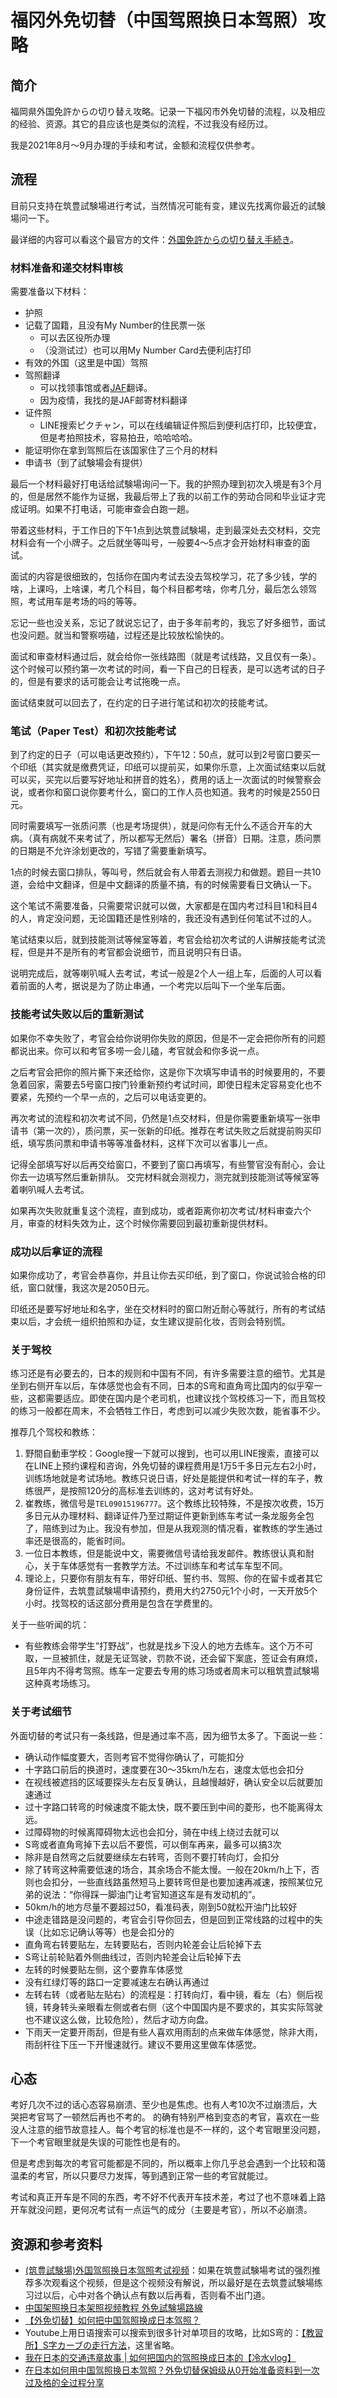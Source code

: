 # 福冈外免切替（中国驾照换日本驾照）攻略

## 简介

福岡県外国免許からの切り替え攻略。记录一下福冈市外免切替的流程，以及相应的经验、资源。其它的县应该也是类似的流程，不过我没有经历过。

我是2021年8月～9月办理的手续和考试，金额和流程仅供参考。

## 流程

目前只支持在筑豊試験場进行考试，当然情况可能有变，建议先找离你最近的試験場问一下。

最详细的内容可以看这个最官方的文件：[外国免許からの切り替え手続き](https://www.police.pref.fukuoka.jp/kotsu/unshi/013.html)。

### 材料准备和递交材料审核

需要准备以下材料：

- 护照
- 记载了国籍，且没有My Number的住民票一张
    - 可以去区役所办理
    - （没测试过）也可以用My Number Card去便利店打印
- 有效的外国（这里是中国）驾照
- 驾照翻译
    - 可以找领事馆或者[JAF](https://jaf.or.jp/common/visitor-procedures/switch-to-japanese-license)翻译。
    - 因为疫情，我找的是JAF邮寄材料翻译
- 证件照
    - LINE搜索ピクチャン，可以在线编辑证件照后到便利店打印，比较便宜，但是考拍照技术，容易拍丑，哈哈哈哈。
- 能证明你在拿到驾照后在该国家住了三个月的材料
- 申请书（到了試験場会有提供）

最后一个材料最好打电话给試験場询问一下。我的护照办理到初次入境是有3个月的，但是居然不能作为证据，我最后带上了我的以前工作的劳动合同和毕业证才完成证明。如果不打电话，可能审查会白跑一趟。

带着这些材料，于工作日的下午1点到达筑豊試験場，走到最深处去交材料，交完材料会有一个小牌子。之后就坐等叫号，一般要4～5点才会开始材料审查的面试。

面试的内容是很细致的，包括你在国内考试去没去驾校学习，花了多少钱，学的啥，上课吗，上啥课，考几个科目，每个科目都考啥，你考几分，最后怎么领驾照，考试用车是考场的吗的等等。

忘记一些也没关系，忘记了就说忘记了，由于多年前考的，我忘了好多细节，面试也没问题。就当和警察唠磕，过程还是比较放松愉快的。

面试和审查材料通过后，就会给你一张线路图（就是考试线路，又且仅有一条）。这个时候可以预约第一次考试的时间，看一下自己的日程表，是可以选考试的日子的，但是有要求的话可能会让考试拖晚一点。

面试结束就可以回去了，在约定的日子进行笔试和初次的技能考试。

### 笔试（Paper Test）和初次技能考试

到了约定的日子（可以电话更改预约），下午12：50点，就可以到2号窗口要买一个印纸（其实就是缴费凭证，印纸可以提前买，如果你乐意，上次面试结束以后就可以买，买完以后要写好地址和拼音的姓名），费用的话上一次面试的时候警察会说，或者你和窗口说你要考什么，窗口的工作人员也知道。我考的时候是2550日元。

同时需要填写一张质问票（也是考场提供），就是问你有无什么不适合开车的大病。（真有病就不来考试了，所以都写无然后）署名（拼音）日期。注意，质问票的日期是不允许涂划更改的，写错了需要重新填写。

1点的时候去窗口排队，等叫号，然后就会有人带着去测视力和做题。题目一共10道，会给中文翻译，但是中文翻译的质量不搞，有的时候需要看日文确认一下。

这个笔试不需要准备，只需要常识就可以做，大家都是在国内考过科目1和科目4的人，肯定没问题，无论国籍还是性别啥的，我还没有遇到任何笔试不过的人。

笔试结束以后，就到技能测试等候室等着，考官会给初次考试的人讲解技能考试流程，但是并不是所有的考官都会说细节，而且说明只有日语。

说明完成后，就等喇叭喊人去考试，考试一般是2个人一组上车，后面的人可以看着前面的人考，据说是为了防止串通，一个考完以后叫下一个坐车后面。

### 技能考试失败以后的重新测试

如果你不幸失败了，考官会给你说明你失败的原因，但是不一定会把你所有的问题都说出来。你可以和考官多唠一会儿磕，考官就会和你多说一点。

之后考官会把你的照片撕下来还给你，这是你下次填写申请书的时候要用的，不要急着回家，需要去5号窗口按门铃重新预约考试时间，即使日程未定容易变化也不要紧，先预约一个早一点的，之后可以电话变更的。

再次考试的流程和初次考试不同，仍然是1点交材料，但是你需要重新填写一张申请书（第一次的），质问票，买一张新的印纸。推荐在考试失败之后就提前购买印纸，填写质问票和申请书等等准备材料，这样下次可以省事儿一点。

记得全部填写好以后再交给窗口，不要到了窗口再填写，有些警官没有耐心，会让你去一边填写然后重新排队。
交完材料就会测视力，测完就到技能测试等候室等着喇叭喊人去考试。

如果再次失败就重复这个流程，直到成功，或者距离你初次考试/材料审查六个月，审查的材料失效为止，这个时候你需要回到最初重新提供材料。


### 成功以后拿证的流程

如果你成功了，考官会恭喜你，并且让你去买印纸，到了窗口，你说试验合格的印纸，窗口就懂，我这次是2050日元。

印纸还是要写好地址和名字，坐在交材料时的窗口附近耐心等就行，所有的考试结束以后，才会统一组织拍照和办证，女生建议提前化妆，否则会特别慌。

### 关于驾校

练习还是有必要去的，日本的规则和中国有不同，有许多需要注意的细节。尤其是坐到右侧开车以后，车体感觉也会有不同，日本的S弯和直角弯比国内的似乎窄一些，这都需要适应。即使在国内是个老司机，也建议找个驾校练习一下，而且驾校的练习一般都在周末，不会牺牲工作日，考虑到可以减少失败次数，能省事不少。

推荐几个驾校和教练：

1. 野間自動車学校：Google搜一下就可以搜到，也可以用LINE搜索，直接可以在LINE上预约课程和咨询，外免切替的课程费用是1万5千多日元左右2小时，训练场地就是考试场地。教练只说日语，好处是能提供和考试一样的车子，教练很严，是按照120分的高标准去训练的，这对考试有好处。
2. 崔教练，微信号是`TEL09015196777`。这个教练比较特殊，不是按次收费，15万多日元从办理材料、翻译证件乃至过期证件更新到练车考试一条龙服务全包了，陪练到过为止。我没有参加，但是从我观测的情况看，崔教练的学生通过率还是很高的，能省时间。
3. 一位日本教练，但是能说中文，需要微信号请给我发邮件。教练很认真和耐心，关于车体感觉有一套教学方法。不过训练车和考试车车型不同。
4. 理论上，只要你有朋友有车，带好印纸、誓约书、驾照、你的在留卡或者其它身份证件，去筑豊試験場申请预约，费用大约2750元1个小时，一天开放5个小时。找驾校的话这部分费用是包含在学费里的。

关于一些听闻的坑：
- 有些教练会带学生“打野战”，也就是找乡下没人的地方去练车。这个万不可取，一旦被抓住，就是无证驾驶，罚款不说，还会留下案底，签证会有麻烦，且5年内不得考驾照。练车一定要去专用的练习场或者周末可以租筑豊試験場这种真考场练习。

### 关于考试细节

外面切替的考试只有一条线路，但是通过率不高，因为细节太多了。下面说一些：

- 确认动作幅度要大，否则考官不觉得你确认了，可能扣分
- 十字路口前后的换道时，速度要在30～35km/h左右，速度太低也会扣分
- 在视线被遮挡的区域要探头左右反复确认，且越慢越好，确认安全以后就要加速通过
- 过十字路口转弯的时候速度不能太快，既不要压到中间的菱形，也不能离得太远。
- 过障碍物的时候离障碍物太远也会扣分，骑在中线上绕过去就可以
- S弯或者直角弯掉下去以后不要慌，可以倒车再来，最多可以搞3次
- 除非是自然弯之后就要继续左右转弯，否则不要打转向灯，会扣分
- 除了转弯这种需要低速的场合，其余场合不能太慢。一般在20km/h上下，否则也会扣分，一些直线路虽然短马上要转弯但是也要加速再减速，按照某位兄弟的说法：“你得踩一脚油门让考官知道这车是有发动机的”。
- 50km/h的地方尽量不要超过50，看准码表，刚到50就松开油门比较好
- 中途走错路是没问题的，考官会引导你回去，但是回到正常线路的过程中的失误（比如忘记确认等等）也是会扣分的
- 直角弯右转要贴左，左转要贴右，否则内轮差会让后轮掉下去
- S弯让前轮贴着外侧曲线过，否则内轮差会让后轮掉下去
- 左转的时候要贴左侧，这个要靠车体感觉
- 没有红绿灯等的路口一定要减速左右确认再通过
- 左转右转（或者贴左贴右）的流程是：打转向灯，看中镜，看左（右）侧后视镜，转身转头亲眼看左侧或者右侧（这个中国国内是不要求的，其实实际驾驶也不建议这么做，比较危险），然后才动方向盘。
- 下雨天一定要开雨刮，但是有些人喜欢用雨刮的点来做车体感觉，除非大雨，雨刮杆往下压一下开慢速就行。建议不要用这里做车体感觉。

## 心态

考好几次不过的话心态容易崩溃、至少也是焦虑。也有人考10次不过崩溃后，大哭把考官骂了一顿然后再也不考的。
的确有特别严格到变态的考官，喜欢在一些没人注意的细节故意挂人。每个考官的标准也是不一样的，这个考官眼里没问题，下一个考官眼里就是失误的可能性也是有的。

但是考虑到每次的考官可能都是不同的，所以概率上你几乎总会遇到一个比较和蔼温柔的考官，所以只要尽力发挥，等到遇到正常一些的考官就能过。

考试和真正开车是不同的东西，考不好不代表开车技术差，考过了也不意味着上路开车就没问题，更何况考试有一点运气的成分（主要是考官），所以不必崩溃。


## 资源和参考资料

- [(筑豊試験場)外国驾照换日本驾照考试视频](https://youtu.be/rlFL0531isk)：如果在筑豊試験場考试的强烈推荐多次观看这个视频，但是这个视频没有解说，所以最好是在去筑豊試験場练习过以后，心中对各个确认点有数以后再看，否则看不出门道。
- [中国架照换日本架照视频教程 外免試験場路線](https://youtu.be/jUfqk7VPcbI)
- [【外免切替】如何把中国驾照换成日本驾照？](https://zhuanlan.zhihu.com/p/21901336)
- Youtube上用日语搜索可以搜索到很多针对单项目的攻略，比如S弯的：[【教習所】S字カーブの走行方法](https://youtu.be/l3M0k36PYzE)，这里省略。
- [我在日本的交通违章故事 | 如何把国内的驾照换成日本的【冷水vlog】](https://www.bilibili.com/video/BV1Gv4y1Z7Ub)
- [在日本如何用中国驾照换日本驾照？外免切替保姆级从0开始准备资料到一次过及格的全过程分享](https://www.bilibili.com/video/BV1SK411u7m6)